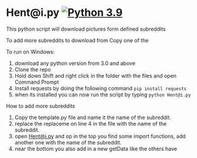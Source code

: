 # Hent\@i.py [![Python 3.9](https://img.shields.io/badge/python-3.9-blue.svg)](hhttps://www.python.org/downloads/release/python-390//)
This python script will download pictures form defined subreddits  
  
To add more subreddits to download from
Copy one of the 

To run on Windows:
1. download any python version from 3.0 and above 
2. Clone the repo
2. Hold down Shift and right click in the folder with the files and open Command Prompt
4. Install requests by doing the following command ```pip install requests```
5. when its installed you can now run the script by typing ```python Hent@i.py```

How to add more subreddits
1. Copy the template.py file and name it the name of the subreddit.
2. replace the replaceme on line 4 in the file with the name of the subreddit.
3. open Hent@i.py and op in the top you find some import functions, add another one with the name of the subreddit.
4. near the bottom you also add in a new getData like the others have